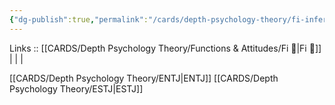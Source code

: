 ```yaml
---
{"dg-publish":true,"permalink":"/cards/depth-psychology-theory/fi-inferior/","noteIcon":"","created":"2023-01-05T12:02:02.686+01:00","updated":"2023-02-26T16:45:14.302+01:00"}
---
```


Links :: [[CARDS/Depth Psychology Theory/Functions & Attitudes/Fi 🔱\|Fi 🔱]] |  |  | 

[[CARDS/Depth Psychology Theory/ENTJ\|ENTJ]]
[[CARDS/Depth Psychology Theory/ESTJ\|ESTJ]]
